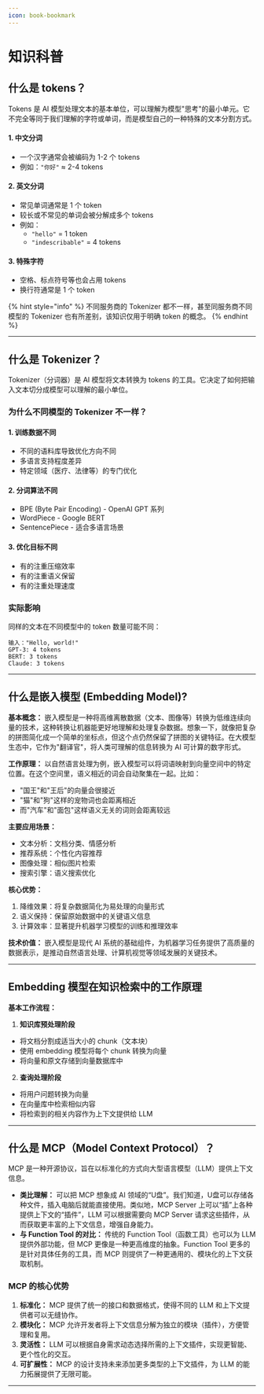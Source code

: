 ```yaml
---
icon: book-bookmark
---
```


# 知识科普

## 什么是 tokens？

Tokens 是 AI 模型处理文本的基本单位，可以理解为模型"思考"的最小单元。它不完全等同于我们理解的字符或单词，而是模型自己的一种特殊的文本分割方式。

#### 1. 中文分词

* 一个汉字通常会被编码为 1-2 个 tokens
* 例如：`"你好"` ≈ 2-4 tokens

#### 2. 英文分词

* 常见单词通常是 1 个 token
* 较长或不常见的单词会被分解成多个 tokens
* 例如：
  * `"hello"` = 1 token
  * `"indescribable"` = 4 tokens

#### 3. 特殊字符

* 空格、标点符号等也会占用 tokens
* 换行符通常是 1 个 token

{% hint style="info" %}
不同服务商的 Tokenizer 都不一样，甚至同服务商不同模型的 Tokenizer 也有所差别，该知识仅用于明确 token 的概念。
{% endhint %}

***

## 什么是 Tokenizer？

Tokenizer（分词器）是 AI 模型将文本转换为 tokens 的工具。它决定了如何把输入文本切分成模型可以理解的最小单位。

### 为什么不同模型的 Tokenizer 不一样？

#### 1. 训练数据不同

* 不同的语料库导致优化方向不同
* 多语言支持程度差异
* 特定领域（医疗、法律等）的专门优化

#### 2. 分词算法不同

* BPE (Byte Pair Encoding) - OpenAI GPT 系列
* WordPiece - Google BERT
* SentencePiece - 适合多语言场景

#### 3. 优化目标不同

* 有的注重压缩效率
* 有的注重语义保留
* 有的注重处理速度

### 实际影响

同样的文本在不同模型中的 token 数量可能不同：

```
输入："Hello, world!"
GPT-3: 4 tokens
BERT: 3 tokens
Claude: 3 tokens
```

***



## 什么是嵌入模型 (Embedding Model)?

**基本概念：** 嵌入模型是一种将高维离散数据（文本、图像等）转换为低维连续向量的技术，这种转换让机器能更好地理解和处理复杂数据。想象一下，就像把复杂的拼图简化成一个简单的坐标点，但这个点仍然保留了拼图的关键特征。在大模型生态中，它作为"翻译官"，将人类可理解的信息转换为 AI 可计算的数字形式。

**工作原理：** 以自然语言处理为例，嵌入模型可以将词语映射到向量空间中的特定位置。在这个空间里，语义相近的词会自动聚集在一起。比如：

* "国王"和"王后"的向量会很接近
* "猫"和"狗"这样的宠物词也会距离相近
* 而"汽车"和"面包"这样语义无关的词则会距离较远

**主要应用场景：**

* 文本分析：文档分类、情感分析
* 推荐系统：个性化内容推荐
* 图像处理：相似图片检索
* 搜索引擎：语义搜索优化

**核心优势：**

1. 降维效果：将复杂数据简化为易处理的向量形式
2. 语义保持：保留原始数据中的关键语义信息
3. 计算效率：显著提升机器学习模型的训练和推理效率

**技术价值：** 嵌入模型是现代 AI 系统的基础组件，为机器学习任务提供了高质量的数据表示，是推动自然语言处理、计算机视觉等领域发展的关键技术。

***



## Embedding 模型在知识检索中的工作原理

**基本工作流程：**

1. **知识库预处理阶段**

* 将文档分割成适当大小的 chunk（文本块）
* 使用 embedding 模型将每个 chunk 转换为向量
* 将向量和原文存储到向量数据库中

2. **查询处理阶段**

* 将用户问题转换为向量
* 在向量库中检索相似内容
* 将检索到的相关内容作为上下文提供给 LLM

***

## **什么是 MCP（Model Context Protocol）？**

MCP 是一种开源协议，旨在以标准化的方式向大型语言模型（LLM）提供上下文信息。

* **类比理解：** 可以把 MCP 想象成 AI 领域的“U盘”。我们知道，U盘可以存储各种文件，插入电脑后就能直接使用。类似地，MCP Server 上可以“插”上各种提供上下文的“插件”，LLM 可以根据需要向 MCP Server 请求这些插件，从而获取更丰富的上下文信息，增强自身能力。
* **与 Function Tool 的对比：** 传统的 Function Tool（函数工具）也可以为 LLM 提供外部功能，但 MCP 更像是一种更高维度的抽象。Function Tool 更多的是针对具体任务的工具，而 MCP 则提供了一种更通用的、模块化的上下文获取机制。

### **MCP 的核心优势**

1. **标准化：** MCP 提供了统一的接口和数据格式，使得不同的 LLM 和上下文提供者可以无缝协作。
2. **模块化：** MCP 允许开发者将上下文信息分解为独立的模块（插件），方便管理和复用。
3. **灵活性：** LLM 可以根据自身需求动态选择所需的上下文插件，实现更智能、更个性化的交互。
4. **可扩展性：** MCP 的设计支持未来添加更多类型的上下文插件，为 LLM 的能力拓展提供了无限可能。

***
